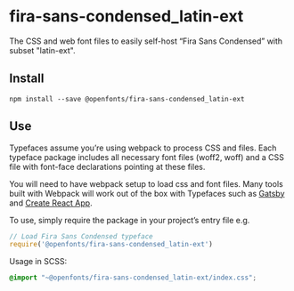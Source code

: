 
# fira-sans-condensed_latin-ext

The CSS and web font files to easily self-host “Fira Sans Condensed” with subset "latin-ext".

## Install

`npm install --save @openfonts/fira-sans-condensed_latin-ext`

## Use

Typefaces assume you’re using webpack to process CSS and files. Each typeface
package includes all necessary font files (woff2, woff) and a CSS file with
font-face declarations pointing at these files.

You will need to have webpack setup to load css and font files. Many tools built
with Webpack will work out of the box with Typefaces such as [Gatsby](https://github.com/gatsbyjs/gatsby)
and [Create React App](https://github.com/facebookincubator/create-react-app).

To use, simply require the package in your project’s entry file e.g.

```javascript
// Load Fira Sans Condensed typeface
require('@openfonts/fira-sans-condensed_latin-ext')
```

Usage in SCSS:
```scss
@import "~@openfonts/fira-sans-condensed_latin-ext/index.css";
```
